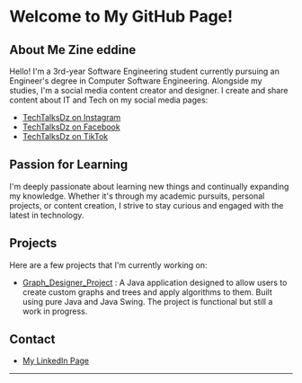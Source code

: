 # Welcome to My GitHub Page!

## About Me Zine eddine

Hello! I'm a 3rd-year Software Engineering student currently pursuing an Engineer's degree in Computer Software Engineering. Alongside my studies, I'm a social media content creator and designer. I create and share content about IT and Tech on my social media pages:

- <a href="https://www.instagram.com/techtalksdz?igsh=Z25ud3FiazBleGZ6" target="_blank">TechTalksDz on Instagram</a>
- <a href="https://www.facebook.com/profile.php?id=61564614832349&mibextid=JRoKGi" target="_blank">TechTalksDz on Facebook</a>
- <a href="https://www.tiktok.com/@techtalks.dz?_t=8p5SmujSt9C&_r=1" target="_blank">TechTalksDz on TikTok</a>

## Passion for Learning

I'm deeply passionate about learning new things and continually expanding my knowledge. Whether it's through my academic pursuits, personal projects, or content creation, I strive to stay curious and engaged with the latest in technology.

## Projects

Here are a few projects that I'm currently working on:

- <a href="https://github.com/Zineeddine-Abd/Graph_Designer_Project.git" target="_blank">Graph_Designer_Project</a> : A Java application designed to allow users to create custom graphs and trees and apply algorithms to them. Built using pure Java and Java Swing. The project is functional but still a work in progress.

## Contact
- <a href="https://www.linkedin.com/in/zine-eddine-abdeladim-075b742b7/" target="_blank">My LinkedIn Page</a>

---

